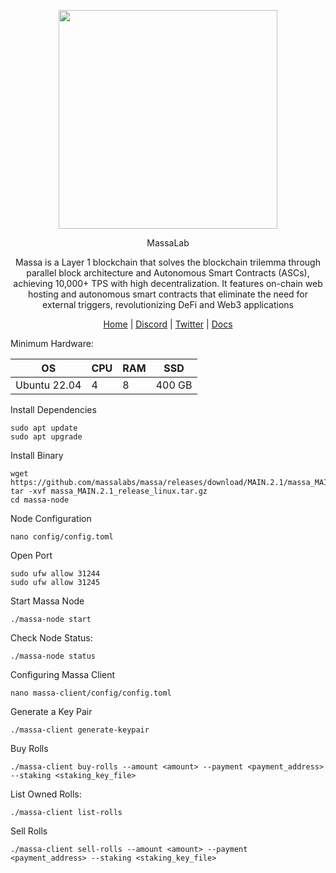 <p align="center">
  <img height="350" height="350" src="https://github.com/catsmile100/Validor-Mainnet/assets/85368621/e3c63ce4-b222-4daa-9bcf-0754decf41c7">

</p>
</h2>
<p align="center"> MassaLab </p>
<p align="center"> Massa is a Layer 1 blockchain that solves the blockchain trilemma through parallel block architecture and Autonomous Smart Contracts (ASCs), achieving 10,000+ TPS with high decentralization. It features on-chain web hosting and autonomous smart contracts that eliminate the need for external triggers, revolutionizing DeFi and Web3 applications </p>
</h2>

<p align="center">
  <a href="https://massa.net/">Home</a> |
  <a href="https://discord.com/invite/massa">Discord</a> |
  <a href="https://twitter.com/massalabs">Twitter</a> |
  <a href="https://docs.massa.net/docs/node/install">Docs</a> 
</p>

Minimum Hardware:

| OS | CPU | RAM | SSD |
|----|-----|-----|-----|
| Ubuntu 22.04 | 4 | 8 | 400 GB |


Install Dependencies
```
sudo apt update
sudo apt upgrade
```
Install  Binary
```
wget https://github.com/massalabs/massa/releases/download/MAIN.2.1/massa_MAIN.2.1_release_linux.tar.gz
tar -xvf massa_MAIN.2.1_release_linux.tar.gz
cd massa-node
```
Node Configuration
```
nano config/config.toml
```
Open Port
```
sudo ufw allow 31244
sudo ufw allow 31245
```
Start Massa Node
```
./massa-node start
```
Check Node Status:
```
./massa-node status
```
Configuring Massa Client
```
nano massa-client/config/config.toml
```
Generate a Key Pair
```
./massa-client generate-keypair
```
Buy Rolls
```
./massa-client buy-rolls --amount <amount> --payment <payment_address> --staking <staking_key_file>
```
List Owned Rolls:
```
./massa-client list-rolls
```
Sell Rolls
```
./massa-client sell-rolls --amount <amount> --payment <payment_address> --staking <staking_key_file>
```
